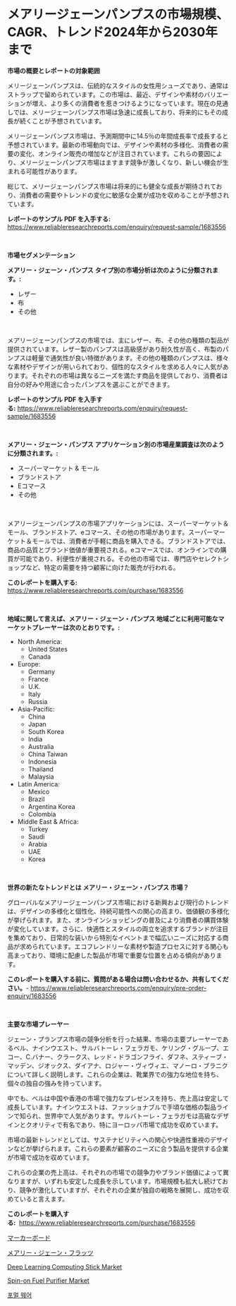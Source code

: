 <p><h1>メアリージェーンパンプスの市場規模、CAGR、トレンド2024年から2030年まで</h1></p><p><strong>市場の概要とレポートの対象範囲</strong></p>
<p><p>メリージェーンパンプスは、伝統的なスタイルの女性用シューズであり、通常はストラップで留められています。この市場は、最近、デザインや素材のバリエーションが増え、より多くの消費者を惹きつけるようになっています。現在の見通しでは、メリージェーンパンプス市場は急速に成長しており、将来的にもその成長が続くことが予想されています。</p><p>メリージェーンパンプス市場は、予測期間中に14.5％の年間成長率で成長すると予想されています。最新の市場動向では、デザインや素材の多様化、消費者の需要の変化、オンライン販売の増加などが注目されています。これらの要因により、メリージェーンパンプス市場はますます競争が激しくなり、新しい機会が生まれる可能性があります。</p><p>総じて、メリージェーンパンプス市場は将来的にも健全な成長が期待されており、消費者の需要やトレンドの変化に敏感な企業が成功を収めることが予想されています。</p></p>
<p><strong>レポートのサンプル PDF を入手する:</strong> <a href="https://www.reliableresearchreports.com/enquiry/request-sample/1683556">https://www.reliableresearchreports.com/enquiry/request-sample/1683556</a></p>
<p>&nbsp;</p>
<p><strong>市場セグメンテーション</strong></p>
<p><strong>メアリー・ジェーン・パンプス タイプ別の市場分析は次のように分類されます。:</strong></p>
<p><ul><li>レザー</li><li>布</li><li>その他</li></ul></p>
<p>&nbsp;</p>
<p><p>メアリージェーンパンプスの市場では、主にレザー、布、その他の種類の製品が提供されています。レザー製のパンプスは高級感があり耐久性が高く、布製のパンプスは軽量で通気性が良い特徴があります。その他の種類のパンプスは、様々な素材やデザインが用いられており、個性的なスタイルを求める人々に人気があります。それぞれの市場は異なるニーズを満たす商品を提供しており、消費者は自分の好みや用途に合ったパンプスを選ぶことができます。</p></p>
<p><strong>レポートのサンプル PDF を入手する:</strong>&nbsp;<a href="https://www.reliableresearchreports.com/enquiry/request-sample/1683556">https://www.reliableresearchreports.com/enquiry/request-sample/1683556</a></p>
<p>&nbsp;</p>
<p><strong> メアリー・ジェーン・パンプス アプリケーション別の市場産業調査は次のように分類されます。:</strong></p>
<p><ul><li>スーパーマーケット & モール</li><li>ブランドストア</li><li>Eコマース</li><li>その他</li></ul></p>
<p>&nbsp;</p>
<p><p>メアリージェーンパンプスの市場アプリケーションには、スーパーマーケット＆モール、ブランドストア、eコマース、その他の市場があります。スーパーマーケット＆モールでは、消費者が手軽に商品を購入できる。ブランドストアでは、商品の品質とブランド価値が重要視される。eコマースでは、オンラインでの購買が可能であり、利便性が重視される。その他の市場では、専門店やセレクトショップなど、特定の需要を持つ顧客に向けた販売が行われる。</p></p>
<p><strong>このレポートを購入する:</strong>&nbsp; <a href="https://www.reliableresearchreports.com/purchase/1683556">https://www.reliableresearchreports.com/purchase/1683556</a></p>
<p>&nbsp;</p>
<p><strong>地域に関して言えば、メアリー・ジェーン・パンプス 地域ごとに利用可能なマーケットプレーヤーは次のとおりです。:</strong></p>
<p><ul>
    <li>
        North America:
        <ul>
            <li>United States</li>
            <li>Canada</li>
        </ul>
    </li>
    <li>
        Europe:
        <ul>
            <li>Germany</li>
            <li>France</li>
            <li>U.K.</li>
            <li>Italy</li>
            <li>Russia</li>
        </ul>
    </li>
    <li>
        Asia-Pacific:
        <ul>
            <li>China</li>
            <li>Japan</li>
            <li>South Korea</li>
            <li>India</li>
            <li>Australia</li>
            <li>China Taiwan</li>
            <li>Indonesia</li>
            <li>Thailand</li>
            <li>Malaysia</li>
        </ul>
    </li>
    <li>
        Latin America:
        <ul>
            <li>Mexico</li>
            <li>Brazil</li>
            <li>Argentina Korea</li>
            <li>Colombia</li>
        </ul>
    </li>
    <li>
        Middle East & Africa:
        <ul>
            <li>Turkey</li>
            <li>Saudi</li>
            <li>Arabia</li>
            <li>UAE</li>
            <li>Korea</li>
        </ul>
    </li>
    </ul></p>
<p>&nbsp;</p>
<p><strong>世界の新たなトレンドとは メアリー・ジェーン・パンプス 市場？</strong></p>
<p><p>グローバルなメアリージェーンパンプス市場における新興および現行のトレンドは、デザインの多様化と個性化、持続可能性への関心の高まり、価値観の多様化が挙げられます。また、オンラインショッピングの普及により消費者の購買体験が変化しています。さらに、快適性とスタイルの両立を追求するブランドが注目を集めており、日常的な装いから特別なイベントまで幅広いニーズに対応する商品が求められています。エコフレンドリーな素材や製造プロセスに対する関心も高まっており、環境に配慮した製品が市場で重要な位置を占める傾向があります。</p></p>
<p><strong>このレポートを購入する前に、質問がある場合は問い合わせるか、共有してください。</strong>- <a href="https://www.reliableresearchreports.com/enquiry/pre-order-enquiry/1683556">https://www.reliableresearchreports.com/enquiry/pre-order-enquiry/1683556</a></p>
<p>&nbsp;</p>
<p><strong>主要な市場プレーヤー</strong></p>
<p><p>ジェーン・プランプス市場の競争分析を行った結果、市場の主要プレーヤーであるベル、ナインウエスト、サルバトーレ・フェラガモ、ケリング・グループ、エコー、C.バナー、クラークス、レッド・ドラゴンフライ、ダフネ、スティーブ・マッデン、ジオックス、ダイアナ、ロジャー・ヴィヴィエ、マノーロ・ブラニクについて詳しく説明します。これらの企業は、靴業界での強力な地位を持ち、個々の独自の強みを持っています。</p><p>中でも、ベルは中国や香港の市場で強力なプレゼンスを持ち、売上高は安定して成長しています。ナインウエストは、ファッショナブルで手頃な価格の製品ラインで知られ、世界中で人気があります。サルバトーレ・フェラガモは高級なデザインとクオリティで有名であり、特にヨーロッパ市場で成功を収めています。</p><p>市場の最新トレンドとしては、サステナビリティへの関心や快適性重視のデザインなどが挙げられます。これらの要素が顧客のニーズに合う製品を提供する企業が市場で成功を収めています。</p><p>これらの企業の売上高は、それぞれの市場での競争力やブランド価値によって異なりますが、いずれも安定した成長を示しています。市場規模も拡大し続けており、競争が激化していますが、それぞれの企業が独自の戦略を展開し、成功を収めていると言えます。</p></p>
<p><strong>このレポートを購入する:</strong>&nbsp;&nbsp;<a href="https://www.reliableresearchreports.com/purchase/1683556">https://www.reliableresearchreports.com/purchase/1683556</a></p>
<p><p><a href="https://github.com/mohamedbakry57/Market-Research-Report-List-2/blob/main/6308209187483.md">マーカーボード</a></p><p><a href="https://github.com/zjkmgcs938405/Market-Research-Report-List-1/blob/main/8024166187484.md">メアリー・ジェーン・フラッツ</a></p><p><a href="https://view.publitas.com/reportprime-1/deep-learning-computing-stick-market-offers-provide-insightful-data-for-the-time-period-from-2024-to-2031-and-also-provide-analysis-based-on-application-type-and-region/">Deep Learning Computing Stick Market</a></p><p><a href="https://view.publitas.com/reportprime-1/spin-on-fuel-purifier-market-size-market-share-and-global-market-analysis-report-2024-2031/">Spin-on Fuel Purifier Market</a></p><p><a href="https://github.com/vsnao330707/Market-Research-Report-List-1/blob/main/6111250187359.md">포멀 웨어</a></p></p>